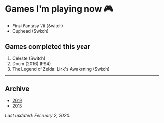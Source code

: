 # Games I'm playing now 🎮

- Final Fantasy VII (Switch)
- Cuphead (Switch)

## Games completed this year

1. Celeste (Switch)
1. Doom (2016) (PS4)
1. The Legend of Zelda: Link's Awakening (Switch)

---

## Archive

- [2019](/play/2019)
- [2018](/play/2018)

*Last updated: February 2, 2020.*
